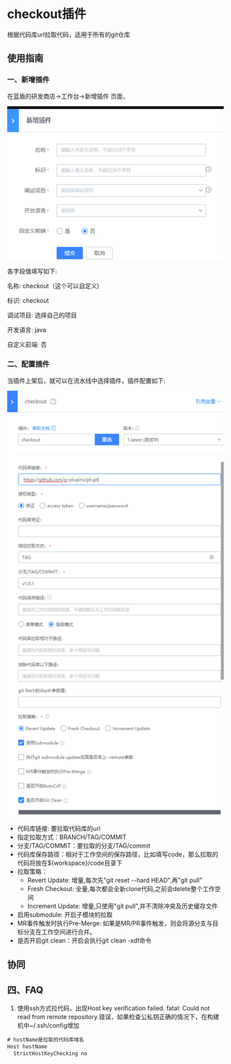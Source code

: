 # checkout插件

根据代码库url拉取代码，适用于所有的git仓库

## 使用指南

### 一、新增插件

在蓝盾的研发商店->工作台->新增插件 页面，

![addPlugin](images/addPlugin.png)

各字段值填写如下:

名称: checkout（这个可以自定义)

标识: checkout

调试项目: 选择自己的项目

开发语言: java

自定义前端: 否

### 二、配置插件

当插件上架后，就可以在流水线中选择插件，插件配置如下:

![configPlugin](images/configPlugin.png)

- 代码库链接: 要拉取代码库的url
- 指定拉取方式：BRANCH/TAG/COMMIT
- 分支/TAG/COMMIT：要拉取的分支/TAG/commit
- 代码库保存路径：相对于工作空间的保存路径，比如填写code，那么拉取的代码将放在${workspace}/code目录下
- 拉取策略：
  - Revert Update: 增量,每次先"git reset --hard HEAD",再"git pull"  
  - Fresh Checkout: 全量,每次都会全新clone代码,之前会delete整个工作空间  
  - Increment Update: 增量,只使用"git pull",并不清除冲突及历史缓存文件  
- 启用submodule: 开启子模块的拉取
- MR事件触发时执行Pre-Merge: 如果是MR/PR事件触发，则会将源分支与目标分支在工作空间进行合并。
- 是否开启git clean：开启会执行git clean -xdf命令

## 协同


## 四、FAQ
1. 使用ssh方式拉代码，出现Host key verification failed. fatal: Could not read from remote repository.错误，如果检查公私钥正确的情况下，在构建机中~/.ssh/config增加
```shell
# hostName是拉取的代码库域名
Host hostName
  StrictHostKeyChecking no
```
